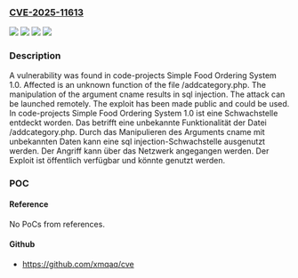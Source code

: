 ### [CVE-2025-11613](https://cve.mitre.org/cgi-bin/cvename.cgi?name=CVE-2025-11613)
![](https://img.shields.io/static/v1?label=Product&message=Simple%20Food%20Ordering%20System&color=blue)
![](https://img.shields.io/static/v1?label=Version&message=1.0%20&color=brightgreen)
![](https://img.shields.io/static/v1?label=Vulnerability&message=Injection&color=brightgreen)
![](https://img.shields.io/static/v1?label=Vulnerability&message=SQL%20Injection&color=brightgreen)

### Description

A vulnerability was found in code-projects Simple Food Ordering System 1.0. Affected is an unknown function of the file /addcategory.php. The manipulation of the argument cname results in sql injection. The attack can be launched remotely. The exploit has been made public and could be used.
In code-projects Simple Food Ordering System 1.0 ist eine Schwachstelle entdeckt worden. Das betrifft eine unbekannte Funktionalität der Datei /addcategory.php. Durch das Manipulieren des Arguments cname mit unbekannten Daten kann eine sql injection-Schwachstelle ausgenutzt werden. Der Angriff kann über das Netzwerk angegangen werden. Der Exploit ist öffentlich verfügbar und könnte genutzt werden.

### POC

#### Reference
No PoCs from references.

#### Github
- https://github.com/xmqaq/cve

